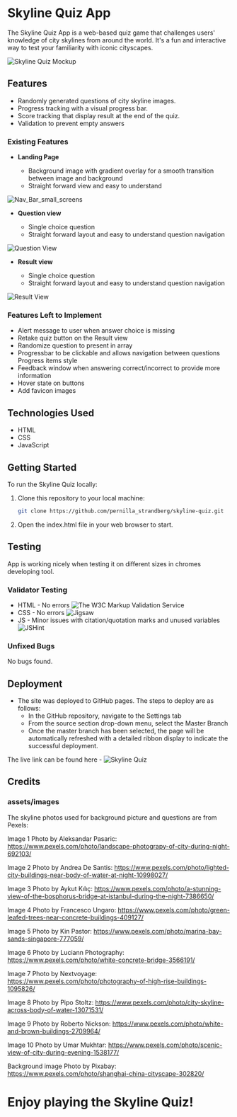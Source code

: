 # Skyline Quiz App

The Skyline Quiz App is a web-based quiz game that challenges users' knowledge of city skylines from around the world. It's a fun and interactive way to test your familiarity with iconic cityscapes.

![Skyline Quiz Mockup](/assets/images/screenshots/landing_page.png)

## Features

- Randomly generated questions of city skyline images.
- Progress tracking with a visual progress bar.
- Score tracking that display result at the end of the quiz.
- Validation to prevent empty answers

### Existing Features

- __Landing Page__

  - Background image with gradient overlay for a smooth transition between image and background
  - Straight forward view and easy to understand

![Nav_Bar_small_screens](/assets/images/screenshots/landing_page.png)


- __Question view__

  - Single choice question 
  - Straight forward layout and easy to understand question navigation

![Question View](/assets/images/screenshots/question_view.png)

- __Result view__

  - Single choice question 
  - Straight forward layout and easy to understand question navigation

![Result View](/assets/images/screenshots/result_view.png)


### Features Left to Implement

  - Alert message to user when answer choice is missing
  - Retake quiz button on the Result view
  - Randomize question to present in array 
  - Progressbar to be clickable and allows navigation between questions
    Progress items style
  - Feedback window when answering correct/incorrect to provide more information
  - Hover state on buttons
  - Add favicon images

## Technologies Used

- HTML
- CSS
- JavaScript

## Getting Started

To run the Skyline Quiz locally:

1. Clone this repository to your local machine:

   ```bash
   git clone https://github.com/pernilla_strandberg/skyline-quiz.git

2. Open the index.html file in your web browser to start.

## Testing 

App is working nicely when testing it on different sizes in chromes developing tool. 

### Validator Testing 

- HTML - No errors ![The W3C Markup Validation Service](https://validator.w3.org/)
- CSS - No errors ![Jigsaw](https://jigsaw.w3.org/css-validator/validator.html.en)
- JS  - Minor issues with citation/quotation marks and unused variables ![JSHint](https://jshint.com/)

### Unfixed Bugs

No bugs found.

## Deployment

- The site was deployed to GitHub pages. The steps to deploy are as follows: 
  - In the GitHub repository, navigate to the Settings tab 
  - From the source section drop-down menu, select the Master Branch
  - Once the master branch has been selected, the page will be automatically refreshed with a detailed ribbon display to indicate the successful deployment. 

The live link can be found here - ![Skyline Quiz](https://pernilla-strandberg.github.io/skyline-quiz/) 

## Credits  

### assets/images

The skyline photos used for background picture and questions are from Pexels:

Image 1
Photo by Aleksandar Pasaric: https://www.pexels.com/photo/landscape-photograpy-of-city-during-night-692103/

Image 2
Photo by Andrea De Santis: https://www.pexels.com/photo/lighted-city-buildings-near-body-of-water-at-night-10998027/

Image 3
Photo by Aykut Kılıç: https://www.pexels.com/photo/a-stunning-view-of-the-bosphorus-bridge-at-istanbul-during-the-night-7386650/

Image 4
Photo by Francesco Ungaro: https://www.pexels.com/photo/green-leafed-trees-near-concrete-buildings-409127/

Image 5
Photo by Kin Pastor: https://www.pexels.com/photo/marina-bay-sands-singapore-777059/

Image 6
Photo by Luciann Photography: https://www.pexels.com/photo/white-concrete-bridge-3566191/

Image 7
Photo by Nextvoyage: https://www.pexels.com/photo/photography-of-high-rise-buildings-1095826/

Image 8
Photo by Pipo Stoltz: https://www.pexels.com/photo/city-skyline-across-body-of-water-13071531/

Image 9
Photo by Roberto Nickson: https://www.pexels.com/photo/white-and-brown-buildings-2709964/

Image 10
Photo by Umar Mukhtar: https://www.pexels.com/photo/scenic-view-of-city-during-evening-1538177/

Background image
Photo by Pixabay: https://www.pexels.com/photo/shanghai-china-cityscape-302820/

# Enjoy playing the Skyline Quiz!